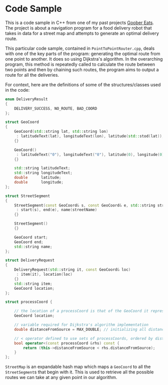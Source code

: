 # Code Sample

This is a code sample in C++ from one of my past projects [Goober Eats](https://github.com/ksj1602/goober-eats). The project is about a navigation program for a food delivery robot that takes in data for a street map and attempts to generate an optimal delivery route.

This particular code sample, contained in `PointToPointRouter.cpp`, deals with one of the key parts of the program: generating the optimal route from one point to another. It does so using Dijkstra's algorithm. In the overarching program, this method is repeatedly called to calculate the route between two points and then by chaining such routes, the program aims to output a route for all the deliveries.

For context, here are the definitions of some of the structures/classes used in the code:

```c++
enum DeliveryResult
{
    DELIVERY_SUCCESS, NO_ROUTE, BAD_COORD
};

struct GeoCoord
{
    GeoCoord(std::string lat, std::string lon)
     : latitudeText(lat), longitudeText(lon), latitude(std::stod(lat)), longitude(std::stod(lon))
    {}

    GeoCoord()
     : latitudeText("0"), longitudeText("0"), latitude(0), longitude(0)
    {}

    std::string latitudeText;
    std::string longitudeText;
    double      latitude;
    double      longitude;
};

struct StreetSegment
{
    StreetSegment(const GeoCoord& s, const GeoCoord& e, std::string streetName)
     : start(s), end(e), name(streetName)
    {}

    StreetSegment()
    {}

    GeoCoord start;
    GeoCoord end;
    std::string name;
};

struct DeliveryRequest
{
    DeliveryRequest(std::string it, const GeoCoord& loc)
     : item(it), location(loc)
    {}
    std::string item;
    GeoCoord location;
};

struct processCoord {

    // the location of a processCoord is that of the GeoCoord it represents
    GeoCoord location;

    // variable required for Dijkstra's algorithm implementation
    double distanceFromSource = MAX_DOUBLE; // initializing all distances to infinity by default

    // < operator defined to use sets of processCoords, ordered by distance
    bool operator<(const processCoord &rhs) const {
        return (this->distanceFromSource < rhs.distanceFromSource);
    }
};
```

`StreetMap` is an expandable hash map which maps a `GeoCoord` to all the `StreetSegment`s that begin with it. This is used to retrieve all the possible routes we can take at any given point in our algorithm.
